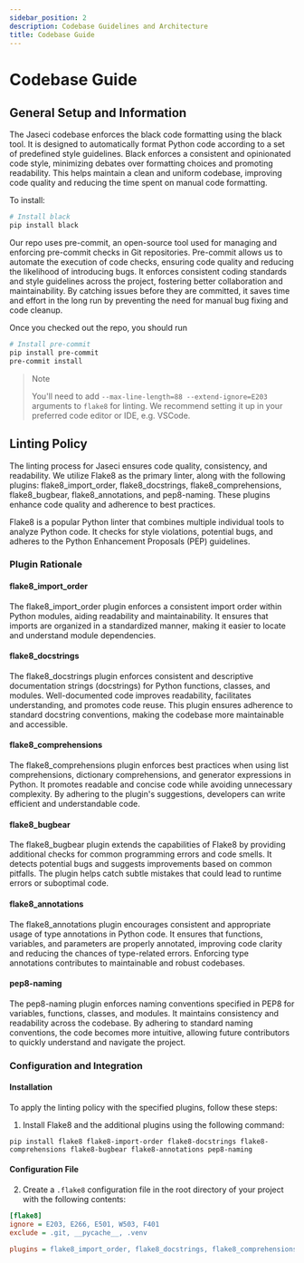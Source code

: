 ```yaml
---
sidebar_position: 2
description: Codebase Guidelines and Architecture
title: Codebase Guide
---
```


# Codebase Guide

## General Setup and Information

The Jaseci codebase enforces the black code formatting using the black tool. It is designed to automatically format Python code according to a set of predefined style guidelines. Black enforces a consistent and opinionated code style, minimizing debates over formatting choices and promoting readability. This helps maintain a clean and uniform codebase, improving code quality and reducing the time spent on manual code formatting.

To install:
```bash
# Install black
pip install black
```

Our repo uses pre-commit, an open-source tool used for managing and enforcing pre-commit checks in Git repositories. Pre-commit allows us to automate the execution of code checks, ensuring code quality and reducing the likelihood of introducing bugs. It enforces consistent coding standards and style guidelines across the project, fostering better collaboration and maintainability. By catching issues before they are committed, it saves time and effort in the long run by preventing the need for manual bug fixing and code cleanup.

Once you checked out the repo, you should run
```bash
# Install pre-commit
pip install pre-commit
pre-commit install
```

> Note
>
> You'll need to add `--max-line-length=88 --extend-ignore=E203` arguments to `flake8` for linting. We recommend setting it up in your preferred code editor or IDE, e.g. VSCode.


## Linting Policy

The linting process for Jaseci ensures code quality, consistency, and readability. We utilize Flake8 as the primary linter, along with the following plugins: flake8_import_order, flake8_docstrings, flake8_comprehensions, flake8_bugbear, flake8_annotations, and pep8-naming. These plugins enhance code quality and adherence to best practices.

Flake8 is a popular Python linter that combines multiple individual tools to analyze Python code. It checks for style violations, potential bugs, and adheres to the Python Enhancement Proposals (PEP) guidelines.

### Plugin Rationale

#### flake8_import_order
The flake8_import_order plugin enforces a consistent import order within Python modules, aiding readability and maintainability. It ensures that imports are organized in a standardized manner, making it easier to locate and understand module dependencies.

#### flake8_docstrings
The flake8_docstrings plugin enforces consistent and descriptive documentation strings (docstrings) for Python functions, classes, and modules. Well-documented code improves readability, facilitates understanding, and promotes code reuse. This plugin ensures adherence to standard docstring conventions, making the codebase more maintainable and accessible.

#### flake8_comprehensions
The flake8_comprehensions plugin enforces best practices when using list comprehensions, dictionary comprehensions, and generator expressions in Python. It promotes readable and concise code while avoiding unnecessary complexity. By adhering to the plugin's suggestions, developers can write efficient and understandable code.

#### flake8_bugbear
The flake8_bugbear plugin extends the capabilities of Flake8 by providing additional checks for common programming errors and code smells. It detects potential bugs and suggests improvements based on common pitfalls. The plugin helps catch subtle mistakes that could lead to runtime errors or suboptimal code.

#### flake8_annotations
The flake8_annotations plugin encourages consistent and appropriate usage of type annotations in Python code. It ensures that functions, variables, and parameters are properly annotated, improving code clarity and reducing the chances of type-related errors. Enforcing type annotations contributes to maintainable and robust codebases.

#### pep8-naming
The pep8-naming plugin enforces naming conventions specified in PEP8 for variables, functions, classes, and modules. It maintains consistency and readability across the codebase. By adhering to standard naming conventions, the code becomes more intuitive, allowing future contributors to quickly understand and navigate the project.

### Configuration and Integration

#### Installation
To apply the linting policy with the specified plugins, follow these steps:

1. Install Flake8 and the additional plugins using the following command:
```shell
pip install flake8 flake8-import-order flake8-docstrings flake8-comprehensions flake8-bugbear flake8-annotations pep8-naming
```

#### Configuration File
2. Create a `.flake8` configuration file in the root directory of your project with the following contents:
```ini
[flake8]
ignore = E203, E266, E501, W503, F401
exclude = .git, __pycache__, .venv

plugins = flake8_import_order, flake8_docstrings, flake8_comprehensions, flake8_bugbear, flake8_annotations, pep8-naming
```

